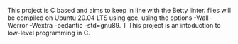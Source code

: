 This project is C based and aims to keep in line with the Betty linter. files will be compiled on Ubuntu 20.04 LTS using gcc, using the options -Wall -Werror -Wextra -pedantic -std=gnu89. 
T
This project is an intoduction to low-level programming in C.
